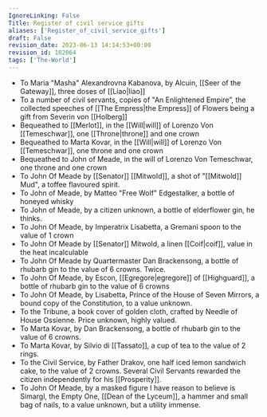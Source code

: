 ```yaml
---
IgnoreLinking: False
Title: Register of civil service gifts
aliases: ['Register_of_civil_service_gifts']
draft: False
revision_date: 2023-06-13 14:14:53+00:00
revision_id: 102064
tags: ['The-World']
---
```


* To Maria "Masha" Alexandrovna Kabanova, by Alcuin, [[Seer of the Gateway]], three doses of [[Liao|liao]]
* To a number of civil servants, copies of "An Enlightened Empire”, the collected speeches of [[The Empress|the Empress]] of Flowers being a gift from Severin von [[Holberg]]
* Bequeathed to [[Merlot]], in the [[Will|will]] of Lorenzo Von [[Temeschwar]], one [[Throne|throne]] and one crown
* Bequeathed to Marta Kovar, in the [[Will|will]] of Lorenzo Von [[Temeschwar]], one throne and one crown
* Bequeathed to John of Meade, in the will of Lorenzo Von Temeschwar, one throne and one crown
* To John Of Meade by [[Senator]] [[Mitwold]], a shot of "[[Mitwold]] Mud", a toffee flavoured spirit. 
* To John of Meade, by Matteo "Free Wolf" Edgestalker, a bottle of honeyed whisky
* To John of Meade, by a citizen unknown, a bottle of elderflower gin, he thinks.
* To John Of Meade, by Imperatrix Lisabetta, a Gremani spoon to the value of 1 crown
* To John Of Meade by [[Senator]] Mitwold, a linen [[Coif|coif]], value in the heat incalculable
* To John Of Meade by Quartermaster Dan Brackensong, a bottle of rhubarb gin to the value of 6 crowns. Twice.
* To John Of Meade, by Escon, [[Egregore|egregore]] of [[Highguard]], a bottle of rhubarb gin to the value of 6 crowns
* To John Of Meade, by Lisabetta, Prince of the House of Seven Mirrors, a bound copy of the Constitution, to a value unknown.
* To the Tribune, a book cover of golden cloth, crafted by Needle of House Ossienne. Price unknown, highly valued.
* To Marta Kovar, by Dan Brackensong, a bottle of rhubarb gin to the value of 6 crowns.
* To Marta Kovar, by Silvio di [[Tassato]], a cup of tea to the value of 2 rings.
* To the Civil Service, by Father Drakov, one half iced lemon sandwich cake, to the value of 2 crowns. Several Civil Servants rewarded the citizen independently for his [[Prosperity]].
* To John Of Meade, by a masked figure I have reason to believe is Simargl, the Empty One, [[Dean of the Lyceum]], a hammer and small bag of nails, to a value unknown, but a utility immense.